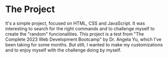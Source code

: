 # The Project

It's a simple project, focused on HTML, CSS and JavaScript. It was interesting to search for the right commands and to challenge myself 
to create the "random" funcionalities. This project is a test from "The Complete 2023 Web Development Bootcamp" by Dr. Angela Yu, which 
I've been taking for some months. But still, I wanted to make my customizations and to enjoy myself with the challenge doing by myself.
